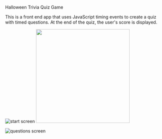 Halloween Trivia Quiz Game

This is a front end app that uses JavaScript timing events to create a quiz with timed questions. At the end of the quiz, the user's score is displayed.

![start screen](https://github.com/patricklennon/trivia-quiz-game/blob/master/Assets/Images/screenshot-2.png)
<img src="https://github.com/patricklennon/trivia-quiz-game/blob/master/Assets/Images/screenshot-2.png" width="300" height="300"/>

![questions screen](https://github.com/patricklennon/trivia-quiz-game/blob/master/Assets/Images/screenshot.png)

